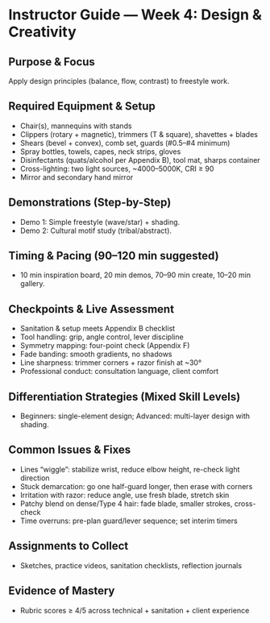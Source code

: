 # Instructor Guide — Week 4: Design & Creativity

## Purpose & Focus
Apply design principles (balance, flow, contrast) to freestyle work.

## Required Equipment & Setup
- Chair(s), mannequins with stands
- Clippers (rotary + magnetic), trimmers (T & square), shavettes + blades
- Shears (bevel + convex), comb set, guards (#0.5–#4 minimum)
- Spray bottles, towels, capes, neck strips, gloves
- Disinfectants (quats/alcohol per Appendix B), tool mat, sharps container
- Cross-lighting: two light sources, ~4000–5000K, CRI ≥ 90
- Mirror and secondary hand mirror

## Demonstrations (Step-by-Step)
- Demo 1: Simple freestyle (wave/star) + shading.
- Demo 2: Cultural motif study (tribal/abstract).

## Timing & Pacing (90–120 min suggested)
- 10 min inspiration board, 20 min demos, 70–90 min create, 10–20 min gallery.

## Checkpoints & Live Assessment
- Sanitation & setup meets Appendix B checklist
- Tool handling: grip, angle control, lever discipline
- Symmetry mapping: four-point check (Appendix F)
- Fade banding: smooth gradients, no shadows
- Line sharpness: trimmer corners + razor finish at ~30°
- Professional conduct: consultation language, client comfort

## Differentiation Strategies (Mixed Skill Levels)
- Beginners: single-element design; Advanced: multi-layer design with shading.

## Common Issues & Fixes
- Lines “wiggle”: stabilize wrist, reduce elbow height, re-check light direction
- Stuck demarcation: go one half-guard longer, then erase with corners
- Irritation with razor: reduce angle, use fresh blade, stretch skin
- Patchy blend on dense/Type 4 hair: fade blade, smaller strokes, cross-check
- Time overruns: pre-plan guard/lever sequence; set interim timers

## Assignments to Collect
- Sketches, practice videos, sanitation checklists, reflection journals

## Evidence of Mastery
- Rubric scores ≥ 4/5 across technical + sanitation + client experience
